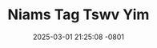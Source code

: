 ---
layout: movie-video-data
date: 2025-03-01 21:25:08 -0801
categories: movie

# Site Attributes
title: "Niams Tag Tswv Yim"
permalink: "/movie/Niams_Tag_Tswv_Yim"

# Movie Attributes
synopsis: ""
producer: "Hmoob Koos Txoos Production"
director: ""
writer: ""
video_link: "https://youtu.be/S3-qd7CIKOw?si=SUcOS9Xs6y8RS613"
genre: "Drama"
year: "2010"
release_type: "DVD"
storage: "Center for Hmong Studies"
thumbnail: "/assets/images/movie_thumbnails/Niams Tag Tswv Yim.jpeg"
publishing_company: "Hmoob Koos Txoos Production"

# Sequels + Parts
base_movie: ""
total_parts: 0
sequel: ""

# Movie Cast
cast:
#VALUE!
---
